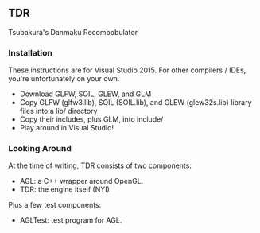 ## TDR

Tsubakura's Danmaku Recombobulator

### Installation

These instructions are for Visual Studio 2015. For other compilers / IDEs, you're unfortunately on your own.

* Download GLFW, SOIL, GLEW, and GLM
* Copy GLFW (glfw3.lib), SOIL (SOIL.lib), and GLEW (glew32s.lib) library files into a lib/ directory
* Copy their includes, plus GLM, into include/
* Play around in Visual Studio!

### Looking Around

At the time of writing, TDR consists of two components:

* AGL: a C++ wrapper around OpenGL.
* TDR: the engine itself (NYI)

Plus a few test components:

* AGLTest: test program for AGL.
